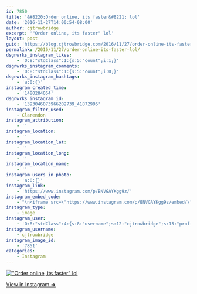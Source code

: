 ```yaml
---
id: 7850
title: '&#8220;Order online, its faster&#8221; lol'
date: '2016-11-27T14:00:54-08:00'
author: cjtrowbridge
excerpt: '"Order online, its faster" lol'
layout: post
guid: 'https://blog.cjtrowbridge.com/2016/11/27/order-online-its-faster-lol/'
permalink: /2016/11/27/order-online-its-faster-lol/
dsgnwrks_instagram_likes:
    - 'O:8:"stdClass":1:{s:5:"count";i:1;}'
dsgnwrks_instagram_comments:
    - 'O:8:"stdClass":1:{s:5:"count";i:0;}'
dsgnwrks_instagram_hashtags:
    - 'a:0:{}'
instagram_created_time:
    - '1480284054'
dsgnwrks_instagram_id:
    - '1393046073966202739_41872995'
instagram_filter_used:
    - Clarendon
instagram_attribution:
    - ''
instagram_location:
    - ''
instagram_location_lat:
    - ''
instagram_location_long:
    - ''
instagram_location_name:
    - ''
instagram_users_in_photo:
    - 'a:0:{}'
instagram_link:
    - 'https://www.instagram.com/p/BNVGAYKgg9z/'
instagram_embed_code:
    - "\n<iframe src=\"https://www.instagram.com/p/BNVGAYKgg9z/embed/\" width=\"612\" height=\"710\" frameborder=\"0\" scrolling=\"no\" allowtransparency=\"true\" class=\"insta-image-embed\"></iframe>\n"
instagram_type:
    - image
instagram_user:
    - 'O:8:"stdClass":4:{s:8:"username";s:12:"cjtrowbridge";s:15:"profile_picture";s:96:"https://scontent.cdninstagram.com/t51.2885-19/s150x150/13724650_1188772791164794_142557231_a.jpg";s:2:"id";s:8:"41872995";s:9:"full_name";s:13:"CJ Trowbridge";}'
instagram_username:
    - cjtrowbridge
instagram_image_id:
    - '7851'
categories:
    - Instagram
---
```


[!["Order online, its faster" lol](https://blog.cjtrowbridge.com/wp-content/uploads/2016/11/1480284054-1-1.jpg)](https://www.instagram.com/p/BNVGAYKgg9z/)

[View in Instagram ⇒](https://www.instagram.com/p/BNVGAYKgg9z/)